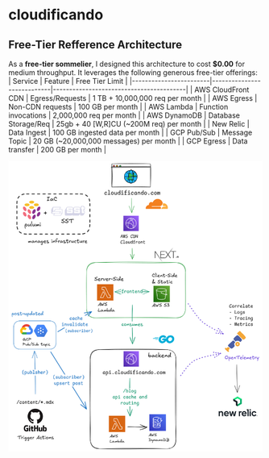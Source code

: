 # cloudificando 
## Free-Tier Refference Architecture  

As a **free-tier sommelier**, I designed this architecture to cost **$0.00** for medium throughput. It leverages the following generous free-tier offerings:  
| Service                | Feature                    | Free Tier Limit                         |
|------------------------|----------------------------|-----------------------------------------|
| AWS CloudFront CDN     | Egress/Requests            | 1 TB + 10,000,000 req per month         |
| AWS Egress             | Non-CDN requests           | 100 GB per month                        |
| AWS Lambda             | Function invocations       | 2,000,000 req per month                 |
| AWS DynamoDB           | Database Storage/Req       | 25gb + 40 [W,R]CU (~200M req) per month |
| New Relic              | Data Ingest                | 100 GB ingested data per month          |
| GCP Pub/Sub            | Message Topic              | 20 GB (~20,000,000 messages) per month  |
| GCP Egress             | Data transfer              | 200 GB per month                        |

![loading-diagram](_diagram.png)